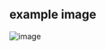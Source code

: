 ## example image

![image](https://github.com/gyu-yeong/Football/assets/139207337/cf4adc74-5a4a-4174-aa30-98d4b8813d54)

